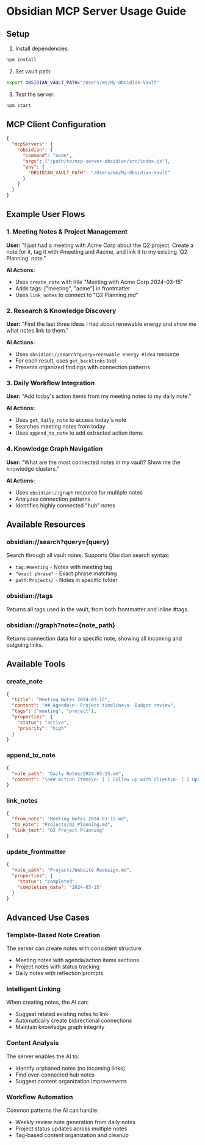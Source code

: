 # Obsidian MCP Server Usage Guide

## Setup

1. Install dependencies:
```bash
npm install
```

2. Set vault path:
```bash
export OBSIDIAN_VAULT_PATH="/Users/me/My-Obsidian-Vault"
```

3. Test the server:
```bash
npm start
```

## MCP Client Configuration

```json
{
  "mcpServers": {
    "obsidian": {
      "command": "node",
      "args": ["/path/to/mcp-server-obsidian/src/index.js"],
      "env": {
        "OBSIDIAN_VAULT_PATH": "/Users/me/My-Obsidian-Vault"
      }
    }
  }
}
```

## Example User Flows

### 1. Meeting Notes & Project Management

**User:** "I just had a meeting with Acme Corp about the Q2 project. Create a note for it, tag it with #meeting and #acme, and link it to my existing 'Q2 Planning' note."

**AI Actions:**
- Uses `create_note` with title "Meeting with Acme Corp 2024-03-15"
- Adds tags: ["meeting", "acme"] in frontmatter
- Uses `link_notes` to connect to "Q2 Planning.md"

### 2. Research & Knowledge Discovery

**User:** "Find the last three ideas I had about renewable energy and show me what notes link to them."

**AI Actions:**
- Uses `obsidian://search?query=renewable energy #idea` resource
- For each result, uses `get_backlinks` tool
- Presents organized findings with connection patterns

### 3. Daily Workflow Integration

**User:** "Add today's action items from my meeting notes to my daily note."

**AI Actions:**
- Uses `get_daily_note` to access today's note
- Searches meeting notes from today
- Uses `append_to_note` to add extracted action items

### 4. Knowledge Graph Navigation

**User:** "What are the most connected notes in my vault? Show me the knowledge clusters."

**AI Actions:**
- Uses `obsidian://graph` resource for multiple notes
- Analyzes connection patterns
- Identifies highly connected "hub" notes

## Available Resources

### obsidian://search?query={query}
Search through all vault notes. Supports Obsidian search syntax:
- `tag:#meeting` - Notes with meeting tag
- `"exact phrase"` - Exact phrase matching
- `path:Projects/` - Notes in specific folder

### obsidian://tags
Returns all tags used in the vault, from both frontmatter and inline #tags.

### obsidian://graph?note={note_path}
Returns connection data for a specific note, showing all incoming and outgoing links.

## Available Tools

### create_note
```json
{
  "title": "Meeting Notes 2024-03-15",
  "content": "## Agenda\n- Project timeline\n- Budget review",
  "tags": ["meeting", "project"],
  "properties": {
    "status": "active",
    "priority": "high"
  }
}
```

### append_to_note
```json
{
  "note_path": "Daily Notes/2024-03-15.md",
  "content": "\n## Action Items\n- [ ] Follow up with client\n- [ ] Update project timeline"
}
```

### link_notes
```json
{
  "from_note": "Meeting Notes 2024-03-15.md",
  "to_note": "Projects/Q2 Planning.md",
  "link_text": "Q2 Project Planning"
}
```

### update_frontmatter
```json
{
  "note_path": "Projects/Website Redesign.md",
  "properties": {
    "status": "completed",
    "completion_date": "2024-03-15"
  }
}
```

## Advanced Use Cases

### Template-Based Note Creation
The server can create notes with consistent structure:
- Meeting notes with agenda/action items sections
- Project notes with status tracking
- Daily notes with reflection prompts

### Intelligent Linking
When creating notes, the AI can:
- Suggest related existing notes to link
- Automatically create bidirectional connections
- Maintain knowledge graph integrity

### Content Analysis
The server enables the AI to:
- Identify orphaned notes (no incoming links)
- Find over-connected hub notes
- Suggest content organization improvements

### Workflow Automation
Common patterns the AI can handle:
- Weekly review note generation from daily notes
- Project status updates across multiple notes
- Tag-based content organization and cleanup